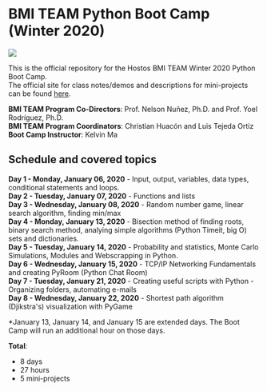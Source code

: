 # BMI TEAM Python Boot Camp (Winter 2020)
![](https://www.bytelion.com/wp-content/uploads/2015/12/python-banner.png)

This is the official repository for the Hostos BMI TEAM Winter 2020 Python Boot Camp.  
The official site for class notes/demos and descriptions for mini-projects can be found [here](https://kalebinn.github.io/Python-Bootcamp.html).
  
**BMI TEAM Program Co-Directors**: Prof. Nelson Nuñez, Ph.D. and Prof. Yoel Rodríguez, Ph.D.  
**BMI TEAM Program Coordinators**: Christian Huacón and Luis Tejeda Ortiz  
**Boot Camp Instructor**: Kelvin Ma  

## Schedule and covered topics  
**Day 1 - Monday, January 06, 2020** - Input, output, variables, data types, conditional statements and loops.   
**Day 2 - Tuesday, January 07, 2020** - Functions and lists  
**Day 3 - Wednesday, January 08, 2020** - Random number game, linear search algorithm, finding min/max  
**Day 4 - Monday, January 13, 2020** - Bisection method of finding roots, binary search method, analying simple algorithms (Python Timeit, big O) sets and dictionaries.   
**Day 5 - Tuesday, January 14, 2020** - Probability and statistics, Monte Carlo Simulations, Modules and Webscrapping in Python.      
**Day 6 - Wednesday, January 15, 2020** - TCP/IP Networking Fundamentals and creating PyRoom (Python Chat Room)    
**Day 7 - Tuesday, January 21, 2020** - Creating useful scripts with Python - Organizing folders, automating e-mails    
**Day 8 - Wednesday, January 22, 2020** - Shortest path algorithm (Djikstra's) visualization with PyGame  

*January 13, January 14, and January 15 are extended days. The Boot Camp will run an additional hour on those days.

**Total**: 
- 8 days
- 27 hours
- 5 mini-projects

